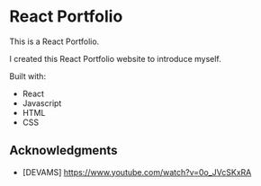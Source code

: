 # React Portfolio

This is a React Portfolio.

I created this React Portfolio website to introduce myself.

Built with:
 
- React 
- Javascript   
- HTML
- CSS     

## Acknowledgments

* [DEVAMS] https://www.youtube.com/watch?v=0o_JVcSKxRA
